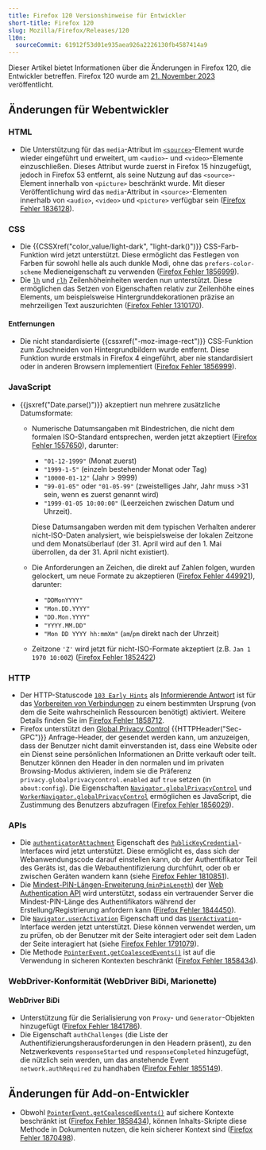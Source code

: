 ```yaml
---
title: Firefox 120 Versionshinweise für Entwickler
short-title: Firefox 120
slug: Mozilla/Firefox/Releases/120
l10n:
  sourceCommit: 61912f53d01e935aea926a2226130fb4587414a9
---
```


Dieser Artikel bietet Informationen über die Änderungen in Firefox 120, die Entwickler betreffen. Firefox 120 wurde am [21. November 2023](https://whattrainisitnow.com/release/?version=120) veröffentlicht.

## Änderungen für Webentwickler

### HTML

- Die Unterstützung für das `media`-Attribut im [`<source>`](/de/docs/Web/HTML/Reference/Elements/source)-Element wurde wieder eingeführt und erweitert, um `<audio>`- und `<video>`-Elemente einzuschließen. Dieses Attribut wurde zuerst in Firefox 15 hinzugefügt, jedoch in Firefox 53 entfernt, als seine Nutzung auf das `<source>`-Element innerhalb von `<picture>` beschränkt wurde. Mit dieser Veröffentlichung wird das `media`-Attribut in `<source>`-Elementen innerhalb von `<audio>`, `<video>` und `<picture>` verfügbar sein ([Firefox Fehler 1836128](https://bugzil.la/1836128)).

### CSS

- Die {{CSSXref("color_value/light-dark", "light-dark()")}} CSS-Farb-Funktion wird jetzt unterstützt. Diese ermöglicht das Festlegen von Farben für sowohl helle als auch dunkle Modi, ohne das `prefers-color-scheme` Medieneigenschaft zu verwenden ([Firefox Fehler 1856999](https://bugzil.la/1856999)).
- Die [`lh`](/de/docs/Web/CSS/length#lh) und [`rlh`](/de/docs/Web/CSS/length#rlh) Zeilenhöheinheiten werden nun unterstützt. Diese ermöglichen das Setzen von Eigenschaften relativ zur Zeilenhöhe eines Elements, um beispielsweise Hintergrunddekorationen präzise an mehrzeiligen Text auszurichten ([Firefox Fehler 1310170](https://bugzil.la/1310170)).

#### Entfernungen

- Die nicht standardisierte {{cssxref("-moz-image-rect")}} CSS-Funktion zum Zuschneiden von Hintergrundbildern wurde entfernt. Diese Funktion wurde erstmals in Firefox 4 eingeführt, aber nie standardisiert oder in anderen Browsern implementiert ([Firefox Fehler 1856999](https://bugzil.la/1853867)).

### JavaScript

- {{jsxref("Date.parse()")}} akzeptiert nun mehrere zusätzliche Datumsformate:
  - Numerische Datumsangaben mit Bindestrichen, die nicht dem formalen ISO-Standard entsprechen, werden jetzt akzeptiert ([Firefox Fehler 1557650](https://bugzil.la/1557650)), darunter:
    - `"01-12-1999"` (Monat zuerst)
    - `"1999-1-5"` (einzeln bestehender Monat oder Tag)
    - `"10000-01-12"` (Jahr > 9999)
    - `"99-01-05"` oder `"01-05-99"` (zweistelliges Jahr, Jahr muss >31 sein, wenn es zuerst genannt wird)
    - `"1999-01-05 10:00:00"` (Leerzeichen zwischen Datum und Uhrzeit).

    Diese Datumsangaben werden mit dem typischen Verhalten anderer nicht-ISO-Daten analysiert, wie beispielsweise der lokalen Zeitzone und dem Monatsüberlauf (der 31. April wird auf den 1. Mai überrollen, da der 31. April nicht existiert).

  - Die Anforderungen an Zeichen, die direkt auf Zahlen folgen, wurden gelockert, um neue Formate zu akzeptieren ([Firefox Fehler 449921](https://bugzil.la/449921)), darunter:
    - `"DDMonYYYY"`
    - `"Mon.DD.YYYY"`
    - `"DD.Mon.YYYY"`
    - `"YYYY.MM.DD"`
    - `"Mon DD YYYY hh:mmXm"` (`am`/`pm` direkt nach der Uhrzeit)

  - Zeitzone `'Z'` wird jetzt für nicht-ISO-Formate akzeptiert (z.B. `Jan 1 1970 10:00Z`) ([Firefox Fehler 1852422](https://bugzil.la/1852422))

### HTTP

- Der HTTP-Statuscode [`103 Early Hints`](/de/docs/Web/HTTP/Reference/Status/103) als [Informierende Antwort](/de/docs/Web/HTTP/Reference/Status#informational_responses) ist für das [Vorbereiten von Verbindungen](/de/docs/Web/HTML/Reference/Attributes/rel/preconnect) zu einem bestimmten Ursprung (von dem die Seite wahrscheinlich Ressourcen benötigt) aktiviert.
  Weitere Details finden Sie im [Firefox Fehler 1858712](https://bugzil.la/1858712).
- Firefox unterstützt den [Global Privacy Control](https://globalprivacycontrol.org/) {{HTTPHeader("Sec-GPC")}} Anfrage-Header, der gesendet werden kann, um anzuzeigen, dass der Benutzer nicht damit einverstanden ist, dass eine Website oder ein Dienst seine persönlichen Informationen an Dritte verkauft oder teilt.
  Benutzer können den Header in den normalen und im privaten Browsing-Modus aktivieren, indem sie die Präferenz `privacy.globalprivacycontrol.enabled` auf `true` setzen (in `about:config`).
  Die Eigenschaften [`Navigator.globalPrivacyControl`](/de/docs/Web/API/Navigator/globalPrivacyControl) und [`WorkerNavigator.globalPrivacyControl`](/de/docs/Web/API/WorkerNavigator/globalPrivacyControl) ermöglichen es JavaScript, die Zustimmung des Benutzers abzufragen ([Firefox Fehler 1856029](https://bugzil.la/1856029)).

### APIs

- Die [`authenticatorAttachment`](/de/docs/Web/API/PublicKeyCredential/authenticatorAttachment) Eigenschaft des [`PublicKeyCredential`](/de/docs/Web/API/PublicKeyCredential)-Interfaces wird jetzt unterstützt.
  Diese ermöglicht es, dass sich der Webanwendungscode darauf einstellen kann, ob der Authentifikator Teil des Geräts ist, das die Webauthentifizierung durchführt, oder ob er zwischen Geräten wandern kann (siehe [Firefox Fehler 1810851](https://bugzil.la/1810851)).
- Die [Mindest-PIN-Längen-Erweiterung (`minPinLength`)](/de/docs/Web/API/Web_Authentication_API/WebAuthn_extensions#minpinlength) der [Web Authentication API](/de/docs/Web/API/Web_Authentication_API) wird unterstützt, sodass ein vertrauender Server die Mindest-PIN-Länge des Authentifikators während der Erstellung/Registrierung anfordern kann ([Firefox Fehler 1844450](https://bugzil.la/1844450)).
- Die [`Navigator.userActivation`](/de/docs/Web/API/Navigator/userActivation) Eigenschaft und das [`UserActivation`](/de/docs/Web/API/UserActivation)-Interface werden jetzt unterstützt.
  Diese können verwendet werden, um zu prüfen, ob der Benutzer mit der Seite interagiert oder seit dem Laden der Seite interagiert hat (siehe [Firefox Fehler 1791079](https://bugzil.la/1791079)).
- Die Methode [`PointerEvent.getCoalescedEvents()`](/de/docs/Web/API/PointerEvent/getCoalescedEvents) ist auf die Verwendung in sicheren Kontexten beschränkt ([Firefox Fehler 1858434](https://bugzil.la/1858434)).

### WebDriver-Konformität (WebDriver BiDi, Marionette)

#### WebDriver BiDi

- Unterstützung für die Serialisierung von `Proxy`- und `Generator`-Objekten hinzugefügt ([Firefox Fehler 1841786](https://bugzil.la/1841786)).
- Die Eigenschaft `authChallenges` (die Liste der Authentifizierungsherausforderungen in den Headern präsent), zu den Netzwerkevents `responseStarted` und `responseCompleted` hinzugefügt, die nützlich sein werden, um das anstehende Event `network.authRequired` zu handhaben ([Firefox Fehler 1855149](https://bugzil.la/1855149)).

## Änderungen für Add-on-Entwickler

- Obwohl [`PointerEvent.getCoalescedEvents()`](/de/docs/Web/API/PointerEvent/getCoalescedEvents) auf sichere Kontexte beschränkt ist ([Firefox Fehler 1858434](https://bugzil.la/1858434)), können Inhalts-Skripte diese Methode in Dokumenten nutzen, die kein sicherer Kontext sind ([Firefox Fehler 1870498](https://bugzil.la/1870498)).
